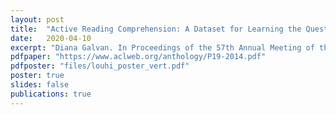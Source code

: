 ```yaml
---
layout: post
title:  "Active Reading Comprehension: A Dataset for Learning the Question-Answer Relationship Strategy"
date:   2020-04-10
excerpt: "Diana Galvan. In Proceedings of the 57th Annual Meeting of the Association for Computational Linguistics: Student Research Workshop, pp.106-112, July 2019"
pdfpaper: "https://www.aclweb.org/anthology/P19-2014.pdf"
pdfposter: "files/louhi_poster_vert.pdf"
poster: true
slides: false
publications: true
---
```

